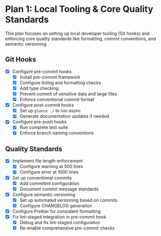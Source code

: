 # Plan 1: Local Tooling & Core Quality Standards

This plan focuses on setting up local developer tooling (Git hooks) and enforcing core quality standards like formatting, commit conventions, and semantic versioning.

## Git Hooks

- [x] Configure pre-commit hooks
  - [x] Install pre-commit framework
  - [x] Configure linting and formatting checks
  - [x] Add type checking
  - [x] Prevent commit of sensitive data and large files
  - [x] Enforce conventional commit format
- [x] Configure post-commit hooks
  - [x] Set up `glance ./` to run async
  - [x] Generate documentation updates if needed
- [x] Configure pre-push hooks
  - [x] Run complete test suite
  - [x] Enforce branch naming conventions

## Quality Standards

- [x] Implement file length enforcement
  - [x] Configure warning at 500 lines
  - [x] Configure error at 1000 lines
- [x] Set up conventional commits
  - [x] Add commitlint configuration
  - [x] Document commit message standards
- [x] Configure semantic versioning
  - [x] Set up automated versioning based on commits
  - [x] Configure CHANGELOG generation
- [x] Configure Prettier for consistent formatting
- [x] Fix lint-staged integration in pre-commit hook
  - [x] Debug and fix lint-staged configuration
  - [x] Re-enable comprehensive pre-commit checks
